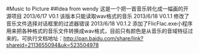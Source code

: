 #Music to Picture
##Idea from wendy
这是一个把一首音乐转化成一幅画的开源项目
2013/6/17 V0.1 该版本只能读取wav格式的音乐
2013/6/18 V0.1.1 修改了音乐文件选择对话框里的过滤器错误
2013/6/18 V0.1.2 添加了FlicFlac.exe小程序用来把各种格式的音乐文件转换成wav格式，目前只有颜色是从音乐的音域特征过来的。可执行文档地址：http://pan.baidu.com/share/link?shareid=2113655094&uk=523504978
